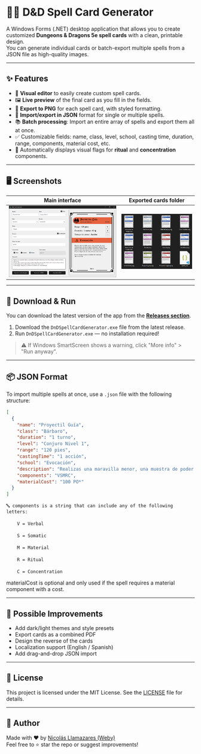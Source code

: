 # 🧙‍♂️ D&D Spell Card Generator

A Windows Forms (.NET) desktop application that allows you to create customized **Dungeons & Dragons 5e spell cards** with a clean, printable design.  
You can generate individual cards or batch-export multiple spells from a JSON file as high-quality images.

---

## ✨ Features

- 🧪 **Visual editor** to easily create custom spell cards.
- 🖼️ **Live preview** of the final card as you fill in the fields.
- 📁 **Export to PNG** for each spell card, with styled formatting.
- 🔁 **Import/export in JSON** format for single or multiple spells.
- 📚 **Batch processing**: Import an entire array of spells and export them all at once.
- ✅ Customizable fields: name, class, level, school, casting time, duration, range, components, material cost, etc.
- 🎨 Automatically displays visual flags for **ritual** and **concentration** components.

---

## 🖥️ Screenshots

| Main interface | Exported cards folder |
|----------------|------------------------|
| ![App Screenshot](assets/screenshot-app.png) | ![Cards Screenshot](assets/screenshot-exported-spells.png) |

---

## 🚀 Download & Run

You can download the latest version of the app from the **[Releases section](https://github.com/Webyven/dnd-spells-card-generator/releases)**.

1. Download the `DnDSpellCardGenerator.exe` file from the latest release.
2. Run `DnDSpellCardGenerator.exe` — no installation required!

> ⚠️ If Windows SmartScreen shows a warning, click "More info" > "Run anyway".

---

## 📦 JSON Format

To import multiple spells at once, use a `.json` file with the following structure:

```json
[
  {
    "name": "Proyectil Guía",
    "class": "Bárbaro",
    "duration": "1 turno",
    "level": "Conjuro Nivel 1",
    "range": "120 pies",
    "castingTime": "1 acción",
    "school": "Evocación",
    "description": "Realizas una maravilla menor, una muestra de poder sobrenatural...",
    "components": "VSMRC",
    "materialCost": "100 PO*"
  }
]
```

    🔤 components is a string that can include any of the following letters:

        V = Verbal

        S = Somatic

        M = Material

        R = Ritual

        C = Concentration

materialCost is optional and only used if the spell requires a material component with a cost.

---

## 📌 Possible Improvements

- Add dark/light themes and style presets
- Export cards as a combined PDF
- Design the reverse of the cards
- Localization support (English / Spanish)
- Add drag-and-drop JSON import

---

## 📄 License

This project is licensed under the MIT License. See the [LICENSE](LICENSE) file for details.

---

## 👤 Author

Made with ❤️ by [Nicolás Llamazares (Weby)](https://www.linkedin.com/in/llamazares-nicolas)  
Feel free to ⭐ star the repo or suggest improvements!
